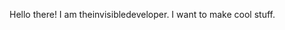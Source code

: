 Hello there! I am theinvisibledeveloper. I want to make cool stuff.

<!---
theinvisibledeveloper/theinvisibledeveloper is a ✨ special ✨ repository because its `README.md` (this file) appears on your GitHub profile.
You can click the Preview link to take a look at your changes.
--->

